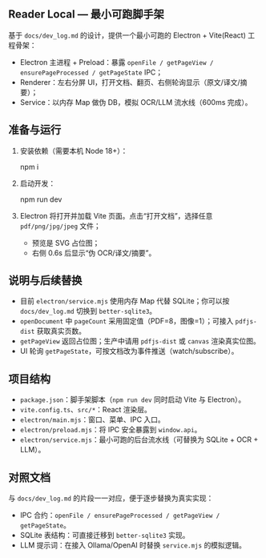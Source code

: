 Reader Local — 最小可跑脚手架
--------------------------------

基于 `docs/dev_log.md` 的设计，提供一个最小可跑的 Electron + Vite(React) 工程骨架：

- Electron 主进程 + Preload：暴露 `openFile / getPageView / ensurePageProcessed / getPageState` IPC；
- Renderer：左右分屏 UI，打开文档、翻页、右侧轮询显示（原文/译文/摘要）；
- Service：以内存 Map 做伪 DB，模拟 OCR/LLM 流水线（600ms 完成）。

准备与运行
---------

1) 安装依赖（需要本机 Node 18+）：

   npm i

2) 启动开发：

   npm run dev

3) Electron 将打开并加载 Vite 页面。点击“打开文档”，选择任意 `pdf/png/jpg/jpeg` 文件；
   - 预览是 SVG 占位图；
   - 右侧 0.6s 后显示“伪 OCR/译文/摘要”。

说明与后续替换
-------------

- 目前 `electron/service.mjs` 使用内存 Map 代替 SQLite；你可以按 `docs/dev_log.md` 切换到 `better-sqlite3`。
- `openDocument` 中 `pageCount` 采用固定值（PDF=8，图像=1）；可接入 `pdfjs-dist` 获取真实页数。
- `getPageView` 返回占位图；生产中请用 `pdfjs-dist` 或 `canvas` 渲染真实位图。
- UI 轮询 `getPageState`，可按文档改为事件推送（watch/subscribe）。

项目结构
-------

- `package.json`：脚手架脚本（`npm run dev` 同时启动 Vite 与 Electron）。
- `vite.config.ts`、`src/*`：React 渲染层。
- `electron/main.mjs`：窗口、菜单、IPC 入口。
- `electron/preload.mjs`：将 IPC 安全暴露到 `window.api`。
- `electron/service.mjs`：最小可跑的后台流水线（可替换为 SQLite + OCR + LLM）。

对照文档
-------

与 `docs/dev_log.md` 的片段一一对应，便于逐步替换为真实实现：

- IPC 合约：`openFile / ensurePageProcessed / getPageView / getPageState`。
- SQLite 表结构：可直接迁移到 `better-sqlite3` 实现。
- LLM 提示词：在接入 Ollama/OpenAI 时替换 `service.mjs` 的模拟逻辑。

